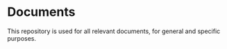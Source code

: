 # Documents
This repository is used for all relevant documents, for general and specific purposes. 

